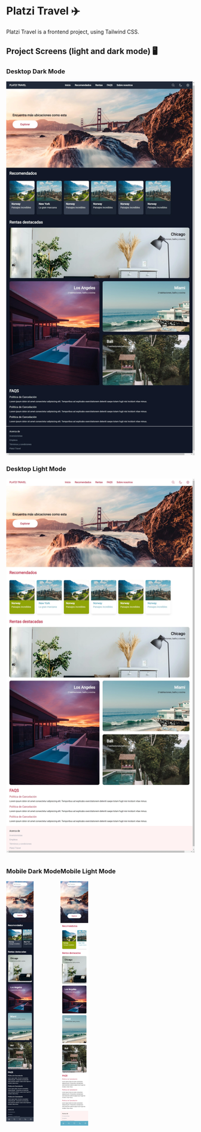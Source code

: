 # Platzi Travel ✈️
Platzi Travel is a frontend project, using Tailwind CSS.

## Project Screens (light and dark mode) 🖥️
### Desktop Dark Mode
![Platzi Travel](https://github.com/tonybarquera/Platzi-Travel/blob/main/public/img/desktop-dark.webp)

### Desktop Light Mode
![Platzi Travel](https://github.com/tonybarquera/Platzi-Travel/blob/main/public/img/desktop-light.webp)

<div style='display: flex;'>
  <div width='50%'>
    <h3>Mobile Dark Mode</h3>
    <img src="https://github.com/tonybarquera/Platzi-Travel/blob/main/public/img/mobile-dark.webp" width='50%'>
  </div>
  <div width='50%'>
    <h3>Mobile Light Mode</h3>
    <img src="https://github.com/tonybarquera/Platzi-Travel/blob/main/public/img/mobile-light.webp" width='50%'>
  </div>
</div>